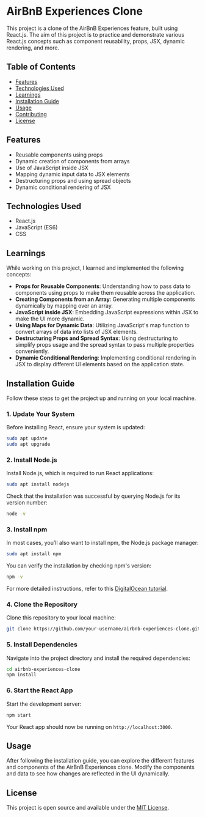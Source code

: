 # AirBnB Experiences Clone

This project is a clone of the AirBnB Experiences feature, built using React.js. The aim of this project is to practice and demonstrate various React.js concepts such as component reusability, props, JSX, dynamic rendering, and more.

## Table of Contents

- [Features](#features)
- [Technologies Used](#technologies-used)
- [Learnings](#learnings)
- [Installation Guide](#installation-guide)
- [Usage](#usage)
- [Contributing](#contributing)
- [License](#license)

## Features

- Reusable components using props
- Dynamic creation of components from arrays
- Use of JavaScript inside JSX
- Mapping dynamic input data to JSX elements
- Destructuring props and using spread objects
- Dynamic conditional rendering of JSX

## Technologies Used

- React.js
- JavaScript (ES6)
- CSS

## Learnings

While working on this project, I learned and implemented the following concepts:

- **Props for Reusable Components**: Understanding how to pass data to components using props to make them reusable across the application.
- **Creating Components from an Array**: Generating multiple components dynamically by mapping over an array.
- **JavaScript inside JSX**: Embedding JavaScript expressions within JSX to make the UI more dynamic.
- **Using Maps for Dynamic Data**: Utilizing JavaScript's map function to convert arrays of data into lists of JSX elements.
- **Destructuring Props and Spread Syntax**: Using destructuring to simplify props usage and the spread syntax to pass multiple properties conveniently.
- **Dynamic Conditional Rendering**: Implementing conditional rendering in JSX to display different UI elements based on the application state.

## Installation Guide

Follow these steps to get the project up and running on your local machine.

### 1. Update Your System

Before installing React, ensure your system is updated:

```sh
sudo apt update 
sudo apt upgrade
```

### 2. Install Node.js

Install Node.js, which is required to run React applications:

```sh
sudo apt install nodejs
```

Check that the installation was successful by querying Node.js for its version number:

```sh
node -v
```

### 3. Install npm

In most cases, you’ll also want to install npm, the Node.js package manager:

```sh
sudo apt install npm
```

You can verify the installation by checking npm's version:

```sh
npm -v
```

For more detailed instructions, refer to this [DigitalOcean tutorial](https://www.digitalocean.com/community/tutorials/how-to-install-node-js-on-ubuntu-20-04).

### 4. Clone the Repository

Clone this repository to your local machine:

```sh
git clone https://github.com/your-username/airbnb-experiences-clone.git
```

### 5. Install Dependencies

Navigate into the project directory and install the required dependencies:

```sh
cd airbnb-experiences-clone
npm install
```

### 6. Start the React App

Start the development server:

```sh
npm start
```

Your React app should now be running on `http://localhost:3000`.

## Usage

After following the installation guide, you can explore the different features and components of the AirBnB Experiences clone. Modify the components and data to see how changes are reflected in the UI dynamically.

## License

This project is open source and available under the [MIT License](LICENSE).